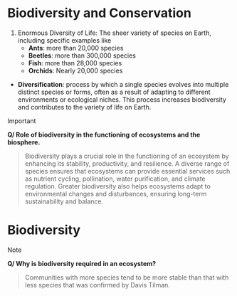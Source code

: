 # Biodiversity and Conservation 
1. Enormous Diversity of Life: The sheer variety of species on Earth, including specific examples like
    - **Ants**: more than 20,000 species 
    - **Beetles**: more than 300,000 species 
    - **Fish**: more than 28,000 species
    - **Orchids**: Nearly 20,000 species

- **Diversification**: process by which a single species evolves into multiple distinct species or forms, often as a result of adapting to different environments or ecological niches. This process increases biodiversity and contributes to the variety of life on Earth.

> [!IMPORTANT]
> **Q/ Role of biodiversity in the functioning of ecosystems and the biosphere.**
> > Biodiversity plays a crucial role in the functioning of an ecosystem by enhancing its stability, productivity, and resilience. A diverse range of species ensures that ecosystems can provide essential services such as nutrient cycling, pollination, water purification, and climate regulation. Greater biodiversity also helps ecosystems adapt to environmental changes and disturbances, ensuring long-term sustainability and balance.

# Biodiversity 


> [!NOTE]
> **Q/ Why is biodiversity required in an ecosystem?**
> > Communities with more species tend to be more stable than that with less species that was confirmed by Davis Tilman. 